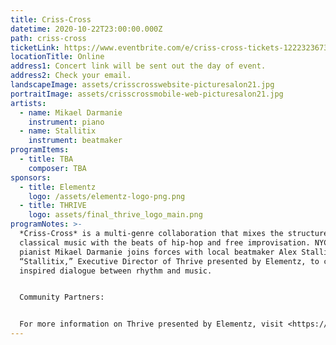 ```yaml
---
title: Criss-Cross
datetime: 2020-10-22T23:00:00.000Z
path: criss-cross
ticketLink: https://www.eventbrite.com/e/criss-cross-tickets-122232367301
locationTitle: Online
address1: Concert link will be sent out the day of event.
address2: Check your email.
landscapeImage: assets/crisscrosswebsite-picturesalon21.jpg
portraitImage: assets/crisscrossmobile-web-picturesalon21.jpg
artists:
  - name: Mikael Darmanie
    instrument: piano
  - name: Stallitix
    instrument: beatmaker
programItems:
  - title: TBA
    composer: TBA
sponsors:
  - title: Elementz
    logo: /assets/elementz-logo-png.png
  - title: THRIVE
    logo: assets/final_thrive_logo_main.png
programNotes: >-
  *Criss-Cross* is a multi-genre collaboration that mixes the structure of
  classical music with the beats of hip-hop and free improvisation. NYC-based
  pianist Mikael Darmanie joins forces with local beatmaker Alex Stallings, aka
  “Stallitix,” Executive Director of Thrive presented by Elementz, to create an
  inspired dialogue between rhythm and music.


  Community Partners:


  For more information on Thrive presented by Elementz, visit <https://elementz.org/>
---
```

